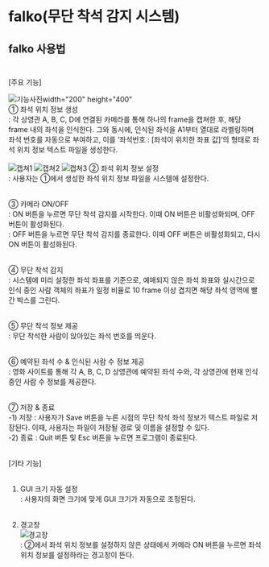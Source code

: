 # falko(무단 착석 감지 시스템)


falko 사용법<br/><br/>
-------------
[주요 기능]


![기능사진](https://github.com/eane13/falko/assets/133244019/9f5e8cb8-5d5c-4236-a103-1de473d27fc6)width="200" height="400"<br/>
① 좌석 위치 정보 생성<br/>
: 각 상영관 A, B, C, D에 연결된 카메라를 통해 하나의 frame을 캡쳐한 후, 해당 frame 내의 좌석을 인식한다. 그와 동시에, 인식된 좌석을 A1부터 열대로 라벨링하며 좌석 번호를 자동으로 부여하고, 이를 ‘좌석번호 : [좌석이 위치한 좌표 값]’의 형태로 좌석 위치 정보 텍스트 파일을 생성한다.<br/><br/>
![캡쳐1](https://github.com/eane13/falko/assets/133244019/150662c4-0a2a-4fbb-a703-5b6b4adc7257)
![캡쳐2](https://github.com/eane13/falko/assets/133244019/ff81935e-bca1-4a2f-8b7a-02ab3fd41b38)
![캡쳐3](https://github.com/eane13/falko/assets/133244019/7b848fa4-f9c3-4852-90f7-c8a5019a0cc6)
② 좌석 위치 정보 설정<br/>
: 사용자는 ①에서 생성한 좌석 위치 정보 파일을 시스템에 설정한다.<br/><br/>



③ 카메라 ON/OFF <br/>
: ON 버튼을 누르면 무단 착석 감지를 시작한다. 이때 ON 버튼은 비활성화되며, OFF 버튼이 활성화된다.<br/>
: OFF 버튼을 누르면 무단 착석 감지를 종료한다. 이때 OFF 버튼은 비활성화되고, 다시 ON 버튼이 활성화된다.<br/><br/>

④ 무단 착석 감지<br/>
: 시스템에 미리 설정한 좌석 좌표를 기준으로, 예매되지 않은 좌석 좌표와 실시간으로 인식 중인 사람 객체의 좌표가 일정 비율로 10 frame 이상 겹치면 해당 좌석 영역에 빨간 박스를 그린다.<br/><br/>

⑤ 무단 착석 정보 제공<br/>
: 무단 착석한 사람이 앉아있는 좌석 번호를 띄운다.<br/><br/>

⑥ 예약된 좌석 수 & 인식된 사람 수 정보 제공<br/>
: 영화 사이트를 통해 각 A, B, C, D 상영관에 예약된 좌석 수와, 각 상영관에 현재 인식중인 사람 수 정보를 제공한다.<br/><br/>

⑦ 저장 & 종료<br/>
  -1) 저장 : 사용자가 Save 버튼을 누른 시점의 무단 착석 좌석 정보가 텍스트 파일로 저장된다. 이때, 사용자는 파일이 저장될 경로 및 이름을 설정할 수 있다.<br/>
  -2) 종료 : Quit 버튼 및 Esc 버튼을 누르면 프로그램이 종료된다.<br/><br/>


[기타 기능]<br/><br/>

1. GUI 크기 자동 설정 <br/>
: 사용자의 화면 크기에 맞게 GUI 크기가 자동으로 조정된다. <br/><br/>

2. 경고창<br/>
![경고창](https://github.com/eane13/falko/assets/133244019/99cba71c-d84c-427c-a1d3-2b1a65985c67)<br/>
 : ②에서 좌석 위치 정보를 설정하지 않은 상태에서 카메라 ON 버튼을 누르면 좌석 위치 정보를 설정하라는 경고창이 뜬다.<br/><br/>

